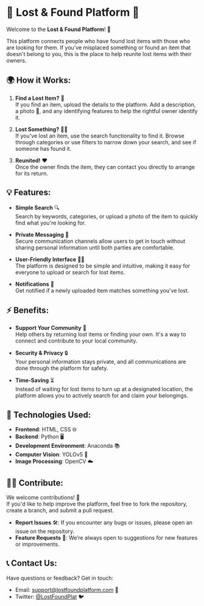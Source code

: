 # 🧳 **Lost & Found Platform** 🧳

Welcome to the **Lost & Found Platform**! 🌟

This platform connects people who have found lost items with those who are looking for them. If you've misplaced something or found an item that doesn't belong to you, this is the place to help reunite lost items with their owners.

## 🌍 **How it Works:**

1. **Find a Lost Item?** 🧐  
   If you find an item, upload the details to the platform. Add a description, a photo 📸, and any identifying features to help the rightful owner identify it.

2. **Lost Something?** 🕵️‍♂️  
   If you've lost an item, use the search functionality to find it. Browse through categories or use filters to narrow down your search, and see if someone has found it.

3. **Reunited!** ❤️  
   Once the owner finds the item, they can contact you directly to arrange for its return.

## 💡 **Features:**

- **Simple Search** 🔍  
   Search by keywords, categories, or upload a photo of the item to quickly find what you're looking for.

- **Private Messaging** 📩  
   Secure communication channels allow users to get in touch without sharing personal information until both parties are comfortable.

- **User-Friendly Interface** 🧑‍💻  
   The platform is designed to be simple and intuitive, making it easy for everyone to upload or search for lost items.

- **Notifications** 📲  
   Get notified if a newly uploaded item matches something you've lost.

## ⚡ **Benefits:**

- **Support Your Community** 👫  
   Help others by returning lost items or finding your own. It's a way to connect and contribute to your local community.

- **Security & Privacy** 🔒  
   Your personal information stays private, and all communications are done through the platform for safety.

- **Time-Saving** ⏳  
   Instead of waiting for lost items to turn up at a designated location, the platform allows you to actively search for and claim your belongings.

## 🔧 **Technologies Used:**

- **Frontend**: HTML, CSS 🌐
- **Backend**: Python 🖥️
- **Development Environment**: Anaconda 📚
- **Computer Vision**: YOLOv5 🔑
- **Image Processing**: OpenCV ☁️

## 🧑‍💻 **Contribute:**

We welcome contributions! 🌱  
If you'd like to help improve the platform, feel free to fork the repository, create a branch, and submit a pull request.

- **Report Issues** 🛠️: If you encounter any bugs or issues, please open an issue on the repository.
- **Feature Requests** 🌟: We’re always open to suggestions for new features or improvements.

## 📞 **Contact Us:**

Have questions or feedback? Get in touch:
- Email: [support@lostfoundplatform.com](mailto:support@lostfoundplatform.com) 📧
- Twitter: [@LostFoundPlat](https://twitter.com/LostFoundPlat) 🐦
